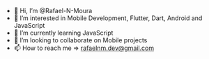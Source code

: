- 👋 Hi, I’m @Rafael-N-Moura
- 👀 I’m interested in Mobile Development, Flutter, Dart, Android and JavaScript
- 🌱 I’m currently learning JavaScript
- 💞️ I’m looking to collaborate on Mobile projects
- 📫 How to reach me => rafaelnm.dev@gmail.com

<!---
Rafael-N-Moura/Rafael-N-Moura is a ✨ special ✨ repository because its `README.md` (this file) appears on your GitHub profile.
You can click the Preview link to take a look at your changes.
--->
